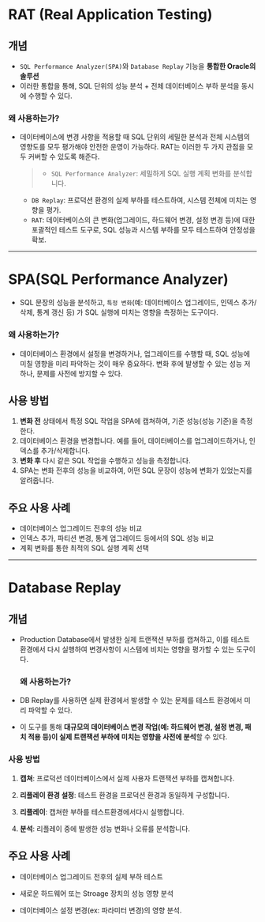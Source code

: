 <h1 id="rat-real-application-testing">RAT (Real Application Testing)</h1>
<h2 id="개념">개념</h2>
<ul>
<li><code>SQL Performance Analyzer(SPA)</code>와 <code>Database Replay</code> 기능을 <strong>통합한 Oracle의 솔루션</strong></li>
<li>이러한 통합을 통해, SQL 단위의 성능 분석 + 전체 데이터베이스 부하 분석을 동시에 수행할 수 있다.</li>
</ul>
<h3 id="왜-사용하는가">왜 사용하는가?</h3>
<ul>
<li>데이터베이스에 변경 사항을 적용할 때 SQL 단위의 세밀한 분석과 전체 시스템의 영향도를 모두 평가해야 안전한 운영이 가능하다. RAT는 이러한 두 가지 관점을 모두 커버할 수 있도록 해준다.<blockquote>
<ul>
<li><code>SQL Performance Analyzer</code>: 세밀하게 SQL 실행 계획 변화를 분석합니다.</li>
</ul>
</blockquote>
<ul>
<li><code>DB Replay</code>: 프로덕션 환경의 실제 부하를 테스트하여, 시스템 전체에 미치는 영향을 평가. </li>
<li><code>RAT</code>: 데이터베이스의 큰 변화(업그레이드, 하드웨어 변경, 설정 변경 등)에 대한 포괄적인 테스트 도구로, SQL 성능과 시스템 부하를 모두 테스트하여 안정성을 확보. </li>
</ul>
</li>
</ul>
<hr />
<h1 id="spasql-performance-analyzer">SPA(SQL Performance Analyzer)</h1>
<ul>
<li>SQL 문장의 성능을 분석하고, <code>특정 변화</code>(예: 데이터베이스 업그레이드, 인덱스 추가/삭제, 통계 갱신 등) 가 SQL 실행에 미치는 영향을 측정하는 도구이다.</li>
</ul>
<h3 id="왜-사용하는가-1">왜 사용하는가?</h3>
<ul>
<li>데이터베이스 환경에서 설정을 변경하거나, 업그레이드를 수행할 때, SQL 성능에 미칠 영향을 미리 파악하는 것이 매우 중요하다. 변화 후에 발생할 수 있는 성능 저하나, 문제를 사전에 방지할 수 있다.</li>
</ul>
<h2 id="사용-방법">사용 방법</h2>
<ol>
<li><strong>변화 전</strong> 상태에서 특정 SQL 작업을 SPA에 캡쳐하여, 기준 성능(성능 기준)을 측정한다.</li>
<li>데이터베이스 환경을 변경합니다. 예를 들어, 데이터베이스를 업그레이드하거나, 인덱스를 추가/삭제합니다.</li>
<li><strong>변화 후</strong> 다시 같은 SQL 작업을 수행하고 성능을 측정합니다.</li>
<li>SPA는 변화 전후의 성능을 비교하여, 어떤 SQL 문장이 성능에 변화가 있었는지를 알려줍니다.</li>
</ol>
<h2 id="주요-사용-사례">주요 사용 사례</h2>
<ul>
<li>데이터베이스 업그레이드 전후의 성능 비교</li>
<li>인덱스 추가, 파티션 변경, 통계 업그레이드 등에서의 SQL 성능 비교</li>
<li>계획 변화를 통한 최적의 SQL 실행 계획 선택</li>
</ul>
<hr />
<h1 id="database-replay">Database Replay</h1>
<h2 id="개념-1">개념</h2>
<ul>
<li><p>Production Database에서 발생한 실제 트랜잭션 부하를 캡쳐하고, 이를 테스트 환경에서 다시 실행하여 변경사항이 시스템에 비치는 영향을 평가할 수 있는 도구이다.</p>
<h3 id="왜-사용하는가-2">왜 사용하는가?</h3>
</li>
<li><p>DB Replay를 사용하면 실제 환경에서 발생할 수 있는 문제를 테스트 환경에서 미리 파악할 수 있다.</p>
</li>
<li><p>이 도구를 통해 <strong>대규모의 데이터베이스 변경 작업(예: 하드웨어 변경, 설정 변경, 패치 적용 등)이 실제 트랜잭션 부하에 미치는 영향을 사전에 분석</strong>할 수 있다.</p>
</li>
</ul>
<h3 id="사용-방법-1">사용 방법</h3>
<ol>
<li><p><strong>캡쳐</strong>: 프로덕션 데이터베이스에서 실제 사용자 트랜잭션 부하를 캡쳐합니다.</p>
</li>
<li><p><strong>리플레이 환경 설정</strong>: 테스트 환경을 프로덕션 환경과 동일하게 구성합니다.</p>
</li>
<li><p><strong>리플레이</strong>: 캡쳐한 부하를 테스트환경에서다시 실행합니다.</p>
</li>
<li><p><strong>분석</strong>: 리플레이 중에 발생한 성능 변화나 오류를 분석합니다.</p>
</li>
</ol>
<h2 id="주요-사용-사례-1">주요 사용 사례</h2>
<ul>
<li><p>데이터베이스 업그레이드 전후의 실제 부하 테스트</p>
</li>
<li><p>새로운 하드웨어 또는 Stroage 장치의 성능 영향 분석</p>
</li>
<li><p>데이터베이스 설정 변경(ex: 파라미터 변경)의 영향 분석.</p>
</li>
</ul>